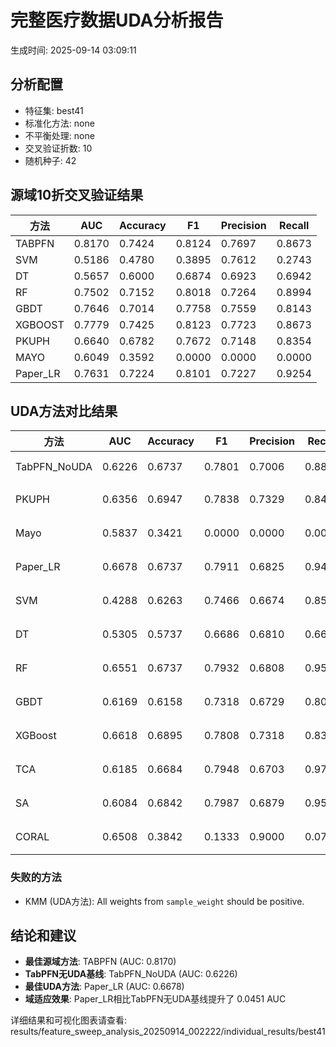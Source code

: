 # 完整医疗数据UDA分析报告

生成时间: 2025-09-14 03:09:11

## 分析配置

- 特征集: best41
- 标准化方法: none
- 不平衡处理: none
- 交叉验证折数: 10
- 随机种子: 42

## 源域10折交叉验证结果

| 方法 | AUC | Accuracy | F1 | Precision | Recall |
|------|-----|----------|----|-----------| -------|
| TABPFN | 0.8170 | 0.7424 | 0.8124 | 0.7697 | 0.8673 |
| SVM | 0.5186 | 0.4780 | 0.3895 | 0.7612 | 0.2743 |
| DT | 0.5657 | 0.6000 | 0.6874 | 0.6923 | 0.6942 |
| RF | 0.7502 | 0.7152 | 0.8018 | 0.7264 | 0.8994 |
| GBDT | 0.7646 | 0.7014 | 0.7758 | 0.7559 | 0.8143 |
| XGBOOST | 0.7779 | 0.7425 | 0.8123 | 0.7723 | 0.8673 |
| PKUPH | 0.6640 | 0.6782 | 0.7672 | 0.7148 | 0.8354 |
| MAYO | 0.6049 | 0.3592 | 0.0000 | 0.0000 | 0.0000 |
| Paper_LR | 0.7631 | 0.7224 | 0.8101 | 0.7227 | 0.9254 |

## UDA方法对比结果

| 方法 | AUC | Accuracy | F1 | Precision | Recall | 类型 |
|------|-----|----------|----|-----------| -------|------|
| TabPFN_NoUDA | 0.6226 | 0.6737 | 0.7801 | 0.7006 | 0.8800 | TabPFN基线 |
| PKUPH | 0.6356 | 0.6947 | 0.7838 | 0.7329 | 0.8474 | 传统基线 |
| Mayo | 0.5837 | 0.3421 | 0.0000 | 0.0000 | 0.0000 | 传统基线 |
| Paper_LR | 0.6678 | 0.6737 | 0.7911 | 0.6825 | 0.9429 | 传统基线 |
| SVM | 0.4288 | 0.6263 | 0.7466 | 0.6674 | 0.8558 | 机器学习基线 |
| DT | 0.5305 | 0.5737 | 0.6686 | 0.6810 | 0.6635 | 机器学习基线 |
| RF | 0.6551 | 0.6737 | 0.7932 | 0.6808 | 0.9513 | 机器学习基线 |
| GBDT | 0.6169 | 0.6158 | 0.7318 | 0.6729 | 0.8064 | 机器学习基线 |
| XGBoost | 0.6618 | 0.6895 | 0.7808 | 0.7318 | 0.8397 | 机器学习基线 |
| TCA | 0.6185 | 0.6684 | 0.7948 | 0.6703 | 0.9760 | UDA方法 |
| SA | 0.6084 | 0.6842 | 0.7987 | 0.6879 | 0.9520 | UDA方法 |
| CORAL | 0.6508 | 0.3842 | 0.1333 | 0.9000 | 0.0720 | UDA方法 |

### 失败的方法

- KMM (UDA方法): All weights from `sample_weight` should be positive.

## 结论和建议

- **最佳源域方法**: TABPFN (AUC: 0.8170)
- **TabPFN无UDA基线**: TabPFN_NoUDA (AUC: 0.6226)
- **最佳UDA方法**: Paper_LR (AUC: 0.6678)
- **域适应效果**: Paper_LR相比TabPFN无UDA基线提升了 0.0451 AUC

详细结果和可视化图表请查看: results/feature_sweep_analysis_20250914_002222/individual_results/best41